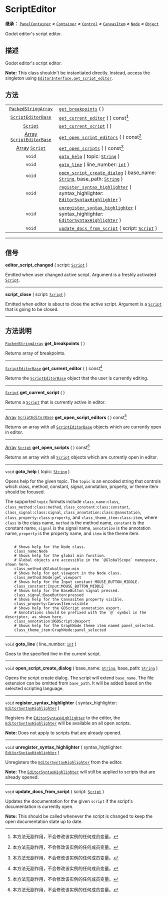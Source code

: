 <!-- ⚠ 请勿编辑本文件 ⚠ -->
<!-- 本文档使用脚本从 WeDot 引擎源码仓库生成。 -->
<!-- 生成脚本：https://github.com/WeDot-Engine/WeDot/tree/master/doc/tools/make_md.py； -->
<!-- 原文件：https://github.com/WeDot-Engine/WeDot/tree/master/doc/classes/ScriptEditor.xml。 -->

<div id="_class_scripteditor"></div>

# ScriptEditor

**继承：** [`PanelContainer`](class_panelcontainer.md) **<** [`Container`](class_container.md) **<** [`Control`](class_control.md) **<** [`CanvasItem`](class_canvasitem.md) **<** [`Node`](class_node.md) **<** [`Object`](class_object.md)

Godot editor's script editor.

## 描述

Godot editor's script editor.

 **Note:** This class shouldn't be instantiated directly. Instead, access the singleton using [`EditorInterface.get_script_editor`](class_editorinterface.md#class_editorinterface_method_get_script_editor).

## 方法

|||
|:-:|:--|
| [`PackedStringArray`](class_packedstringarray.md)                       | [`get_breakpoints`](class_scripteditor.md#class_scripteditor_method_get_breakpoints) ( )                                                                                                               |
| [`ScriptEditorBase`](class_scripteditorbase.md)                         | [`get_current_editor`](class_scripteditor.md#class_scripteditor_method_get_current_editor) ( ) const[^const]                                                                                           |
| [`Script`](class_script.md)                                             | [`get_current_script`](class_scripteditor.md#class_scripteditor_method_get_current_script) ( )                                                                                                         |
| [Array](class_array.md) [`ScriptEditorBase`](class_scripteditorbase.md) | [`get_open_script_editors`](class_scripteditor.md#class_scripteditor_method_get_open_script_editors) ( ) const[^const]                                                                                 |
| [Array](class_array.md) [`Script`](class_script.md)                     | [`get_open_scripts`](class_scripteditor.md#class_scripteditor_method_get_open_scripts) ( ) const[^const]                                                                                               |
| `void`                                                                  | [`goto_help`](class_scripteditor.md#class_scripteditor_method_goto_help) ( topic: [`String`](class_string.md) )                                                                                        |
| `void`                                                                  | [`goto_line`](class_scripteditor.md#class_scripteditor_method_goto_line) ( line_number: [`int`](class_int.md) )                                                                                        |
| `void`                                                                  | [`open_script_create_dialog`](class_scripteditor.md#class_scripteditor_method_open_script_create_dialog) ( base_name: [`String`](class_string.md), base_path: [`String`](class_string.md) )            |
| `void`                                                                  | [`register_syntax_highlighter`](class_scripteditor.md#class_scripteditor_method_register_syntax_highlighter) ( syntax_highlighter: [`EditorSyntaxHighlighter`](class_editorsyntaxhighlighter.md) )     |
| `void`                                                                  | [`unregister_syntax_highlighter`](class_scripteditor.md#class_scripteditor_method_unregister_syntax_highlighter) ( syntax_highlighter: [`EditorSyntaxHighlighter`](class_editorsyntaxhighlighter.md) ) |
| `void`                                                                  | [`update_docs_from_script`](class_scripteditor.md#class_scripteditor_method_update_docs_from_script) ( script: [`Script`](class_script.md) )                                                           |

<!-- rst-class:: classref-section-separator -->

---

## 信号

<div id="_class_class_scripteditor_signal_editor_script_changed"></div>

**editor_script_changed** ( script: [`Script`](class_script.md) ) <div id="class_scripteditor_signal_editor_script_changed"></div>

Emitted when user changed active script. Argument is a freshly activated [`Script`](class_script.md).

<!-- rst-class:: classref-item-separator -->

---

<div id="_class_class_scripteditor_signal_script_close"></div>

**script_close** ( script: [`Script`](class_script.md) ) <div id="class_scripteditor_signal_script_close"></div>

Emitted when editor is about to close the active script. Argument is a [`Script`](class_script.md) that is going to be closed.

<!-- rst-class:: classref-section-separator -->

---

## 方法说明

<div id="_class_scripteditor_method_get_breakpoints"></div>

[`PackedStringArray`](class_packedstringarray.md) **get_breakpoints** ( )<div id="class_scripteditor_method_get_breakpoints"></div>

Returns array of breakpoints.

<!-- rst-class:: classref-item-separator -->

---

<div id="_class_scripteditor_method_get_current_editor"></div>

[`ScriptEditorBase`](class_scripteditorbase.md) **get_current_editor** ( ) const[^const]<div id="class_scripteditor_method_get_current_editor"></div>

Returns the [`ScriptEditorBase`](class_scripteditorbase.md) object that the user is currently editing.

<!-- rst-class:: classref-item-separator -->

---

<div id="_class_scripteditor_method_get_current_script"></div>

[`Script`](class_script.md) **get_current_script** ( )<div id="class_scripteditor_method_get_current_script"></div>

Returns a [`Script`](class_script.md) that is currently active in editor.

<!-- rst-class:: classref-item-separator -->

---

<div id="_class_scripteditor_method_get_open_script_editors"></div>

[Array](class_array.md) [`ScriptEditorBase`](class_scripteditorbase.md) **get_open_script_editors** ( ) const[^const]<div id="class_scripteditor_method_get_open_script_editors"></div>

Returns an array with all [`ScriptEditorBase`](class_scripteditorbase.md) objects which are currently open in editor.

<!-- rst-class:: classref-item-separator -->

---

<div id="_class_scripteditor_method_get_open_scripts"></div>

[Array](class_array.md) [`Script`](class_script.md) **get_open_scripts** ( ) const[^const]<div id="class_scripteditor_method_get_open_scripts"></div>

Returns an array with all [`Script`](class_script.md) objects which are currently open in editor.

<!-- rst-class:: classref-item-separator -->

---

<div id="_class_scripteditor_method_goto_help"></div>

`void` **goto_help** ( topic: [`String`](class_string.md) )<div id="class_scripteditor_method_goto_help"></div>

Opens help for the given topic. The `topic` is an encoded string that controls which class, method, constant, signal, annotation, property, or theme item should be focused.

The supported `topic` formats include `class_name:class`, `class_method:class:method`, `class_constant:class:constant`, `class_signal:class:signal`, `class_annotation:class:@annotation`, `class_property:class:property`, and `class_theme_item:class:item`, where `class` is the class name, `method` is the method name, `constant` is the constant name, `signal` is the signal name, `annotation` is the annotation name, `property` is the property name, and `item` is the theme item.

```

    # Shows help for the Node class.
    class_name:Node
    # Shows help for the global min function.
    # Global objects are accessible in the `@GlobalScope` namespace, shown here.
    class_method:@GlobalScope:min
    # Shows help for get_viewport in the Node class.
    class_method:Node:get_viewport
    # Shows help for the Input constant MOUSE_BUTTON_MIDDLE.
    class_constant:Input:MOUSE_BUTTON_MIDDLE
    # Shows help for the BaseButton signal pressed.
    class_signal:BaseButton:pressed
    # Shows help for the CanvasItem property visible.
    class_property:CanvasItem:visible
    # Shows help for the GDScript annotation export.
    # Annotations should be prefixed with the `@` symbol in the descriptor, as shown here.
    class_annotation:@GDScript:@export
    # Shows help for the GraphNode theme item named panel_selected.
    class_theme_item:GraphNode:panel_selected
```



<!-- rst-class:: classref-item-separator -->

---

<div id="_class_scripteditor_method_goto_line"></div>

`void` **goto_line** ( line_number: [`int`](class_int.md) )<div id="class_scripteditor_method_goto_line"></div>

Goes to the specified line in the current script.

<!-- rst-class:: classref-item-separator -->

---

<div id="_class_scripteditor_method_open_script_create_dialog"></div>

`void` **open_script_create_dialog** ( base_name: [`String`](class_string.md), base_path: [`String`](class_string.md) )<div id="class_scripteditor_method_open_script_create_dialog"></div>

Opens the script create dialog. The script will extend `base_name`. The file extension can be omitted from `base_path`. It will be added based on the selected scripting language.

<!-- rst-class:: classref-item-separator -->

---

<div id="_class_scripteditor_method_register_syntax_highlighter"></div>

`void` **register_syntax_highlighter** ( syntax_highlighter: [`EditorSyntaxHighlighter`](class_editorsyntaxhighlighter.md) )<div id="class_scripteditor_method_register_syntax_highlighter"></div>

Registers the [`EditorSyntaxHighlighter`](class_editorsyntaxhighlighter.md) to the editor, the [`EditorSyntaxHighlighter`](class_editorsyntaxhighlighter.md) will be available on all open scripts.

 **Note:** Does not apply to scripts that are already opened.

<!-- rst-class:: classref-item-separator -->

---

<div id="_class_scripteditor_method_unregister_syntax_highlighter"></div>

`void` **unregister_syntax_highlighter** ( syntax_highlighter: [`EditorSyntaxHighlighter`](class_editorsyntaxhighlighter.md) )<div id="class_scripteditor_method_unregister_syntax_highlighter"></div>

Unregisters the [`EditorSyntaxHighlighter`](class_editorsyntaxhighlighter.md) from the editor.

 **Note:** The [`EditorSyntaxHighlighter`](class_editorsyntaxhighlighter.md) will still be applied to scripts that are already opened.

<!-- rst-class:: classref-item-separator -->

---

<div id="_class_scripteditor_method_update_docs_from_script"></div>

`void` **update_docs_from_script** ( script: [`Script`](class_script.md) )<div id="class_scripteditor_method_update_docs_from_script"></div>

Updates the documentation for the given `script` if the script's documentation is currently open.

 **Note:** This should be called whenever the script is changed to keep the open documentation state up to date.

[^virtual]: 本方法通常需要用户覆盖才能生效。
[^const]: 本方法无副作用，不会修改该实例的任何成员变量。
[^vararg]: 本方法除了能接受在此处描述的参数外，还能够继续接受任意数量的参数。
[^constructor]: 本方法用于构造某个类型。
[^static]: 调用本方法无需实例，可直接使用类名进行调用。
[^operator]: 本方法描述的是使用本类型作为左操作数的有效运算符。
[^bitfield]: 这个值是由下列位标志构成位掩码的整数。
[^void]: 无返回值。

